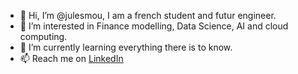- 👋 Hi, I’m @julesmou, I am a french student and futur engineer.
- 👀 I’m interested in Finance modelling, Data Science, AI and cloud computing.
- 🌱 I’m currently learning everything there is to know.
- 📫 Reach me on [LinkedIn](https://www.linkedin.com/in/jules-mouradian-093153223/)

<!---
julesmou/julesmou is a ✨ special ✨ repository because its `README.md` (this file) appears on your GitHub profile.
You can click the Preview link to take a look at your changes.
--->
